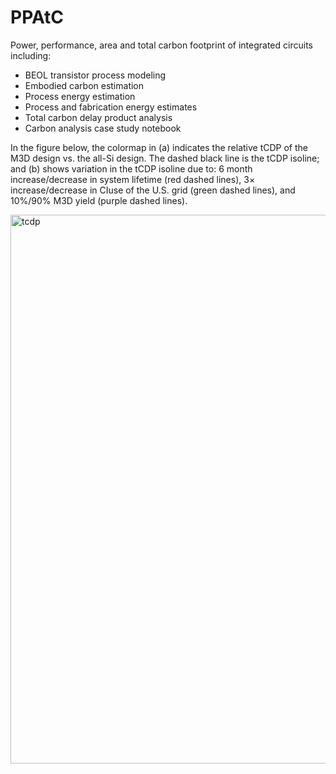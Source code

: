 # PPAtC

Power, performance, area and total carbon footprint of integrated circuits including:
- BEOL transistor process modeling
- Embodied carbon estimation
- Process energy estimation
- Process and fabrication energy estimates
- Total carbon delay product analysis
- Carbon analysis case study notebook

In the figure below, the colormap in (a) indicates the relative tCDP of the M3D design vs.
the all-Si design. The dashed black line is the tCDP isoline; and (b) shows variation in the
tCDP isoline due to: 6 month increase/decrease in system lifetime (red dashed
lines), 3× increase/decrease in CIuse of the U.S. grid (green dashed lines), and
10%/90% M3D yield (purple dashed lines).

<img width="878" alt="tcdp" src="https://github.com/user-attachments/assets/01698ed9-2942-4e89-ae32-6e9a54478456" />

